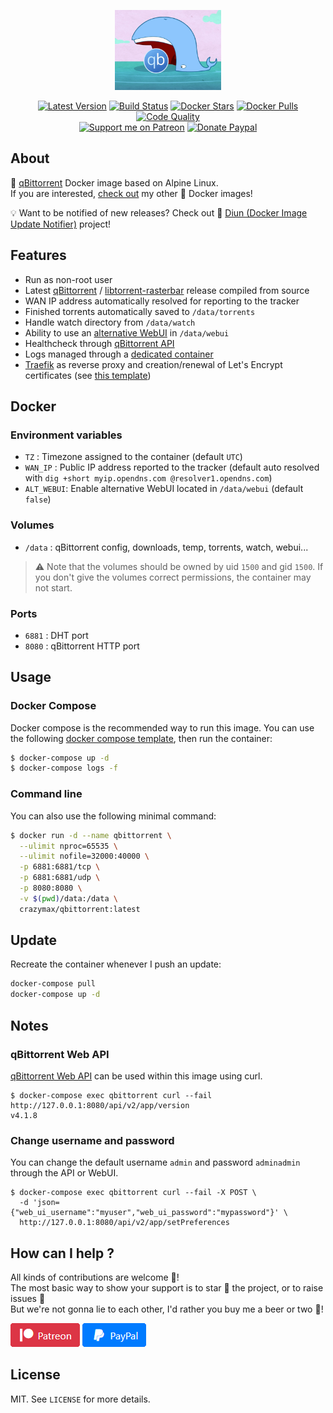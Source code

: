 <p align="center"><a href="https://github.com/crazy-max/docker-qbittorrent" target="_blank"><img height="128" src=".res/docker-qbittorrent.jpg"></a></p>

<p align="center">
  <a href="https://hub.docker.com/r/crazymax/qbittorrent/tags?page=1&ordering=last_updated"><img src="https://img.shields.io/github/v/tag/crazy-max/docker-qbittorrent?label=version&style=flat-square" alt="Latest Version"></a>
  <a href="https://github.com/crazy-max/docker-qbittorrent/actions?workflow=build"><img src="https://github.com/crazy-max/docker-qbittorrent/workflows/build/badge.svg" alt="Build Status"></a>
  <a href="https://hub.docker.com/r/crazymax/qbittorrent/"><img src="https://img.shields.io/docker/stars/crazymax/qbittorrent.svg?style=flat-square" alt="Docker Stars"></a>
  <a href="https://hub.docker.com/r/crazymax/qbittorrent/"><img src="https://img.shields.io/docker/pulls/crazymax/qbittorrent.svg?style=flat-square" alt="Docker Pulls"></a>
  <a href="https://www.codacy.com/app/crazy-max/docker-qbittorrent"><img src="https://img.shields.io/codacy/grade/4fe3d474010444e8a7c17904e472704f.svg?style=flat-square" alt="Code Quality"></a>
  <br /><a href="https://www.patreon.com/crazymax"><img src="https://img.shields.io/badge/donate-patreon-f96854.svg?logo=patreon&style=flat-square" alt="Support me on Patreon"></a>
  <a href="https://www.paypal.me/crazyws"><img src="https://img.shields.io/badge/donate-paypal-00457c.svg?logo=paypal&style=flat-square" alt="Donate Paypal"></a>
</p>

## About

🐳 [qBittorrent](https://www.qbittorrent.org/) Docker image based on Alpine Linux.<br />
If you are interested, [check out](https://hub.docker.com/r/crazymax/) my other 🐳 Docker images!

💡 Want to be notified of new releases? Check out 🔔 [Diun (Docker Image Update Notifier)](https://github.com/crazy-max/diun) project!

## Features

* Run as non-root user
* Latest [qBittorrent](https://github.com/qbittorrent/qBittorrent) / [libtorrent-rasterbar](https://github.com/arvidn/libtorrent) release compiled from source
* WAN IP address automatically resolved for reporting to the tracker
* Finished torrents automatically saved to `/data/torrents`
* Handle watch directory from `/data/watch`
* Ability to use an [alternative WebUI](https://github.com/qbittorrent/qBittorrent/wiki/Alternate-WebUI-usage) in `/data/webui`
* Healthcheck through [qBittorrent API](https://github.com/qbittorrent/qBittorrent/wiki/Web-API-Documentation)
* Logs managed through a [dedicated container](examples/traefik/docker-compose.yml)
* [Traefik](https://github.com/containous/traefik-library-image) as reverse proxy and creation/renewal of Let's Encrypt certificates (see [this template](examples/traefik))

## Docker

### Environment variables

* `TZ` : Timezone assigned to the container (default `UTC`)
* `WAN_IP` : Public IP address reported to the tracker (default auto resolved with `dig +short myip.opendns.com @resolver1.opendns.com`)
* `ALT_WEBUI`: Enable alternative WebUI located in `/data/webui` (default `false`)

### Volumes

* `/data` : qBittorrent config, downloads, temp, torrents, watch, webui...

> :warning: Note that the volumes should be owned by uid `1500` and gid `1500`. If you don't give the volumes correct permissions, the container may not start.

### Ports

* `6881` : DHT port
* `8080` : qBittorrent HTTP port

## Usage

### Docker Compose

Docker compose is the recommended way to run this image. You can use the following [docker compose template](examples/compose/docker-compose.yml), then run the container:

```bash
$ docker-compose up -d
$ docker-compose logs -f
```

### Command line

You can also use the following minimal command:

```bash
$ docker run -d --name qbittorrent \
  --ulimit nproc=65535 \
  --ulimit nofile=32000:40000 \
  -p 6881:6881/tcp \
  -p 6881:6881/udp \
  -p 8080:8080 \
  -v $(pwd)/data:/data \
  crazymax/qbittorrent:latest
```

## Update

Recreate the container whenever I push an update:

```bash
docker-compose pull
docker-compose up -d
```

## Notes

### qBittorrent Web API

[qBittorrent Web API](https://github.com/qbittorrent/qBittorrent/wiki/Web-API-Documentation) can be used within this image using curl.

```
$ docker-compose exec qbittorrent curl --fail http://127.0.0.1:8080/api/v2/app/version
v4.1.8
```

### Change username and password

You can change the default username `admin` and password `adminadmin` through the API or WebUI.

```
$ docker-compose exec qbittorrent curl --fail -X POST \
  -d 'json={"web_ui_username":"myuser","web_ui_password":"mypassword"}' \
  http://127.0.0.1:8080/api/v2/app/setPreferences
```

## How can I help ?

All kinds of contributions are welcome :raised_hands:!<br />
The most basic way to show your support is to star :star2: the project, or to raise issues :speech_balloon:<br />
But we're not gonna lie to each other, I'd rather you buy me a beer or two :beers:!

[![Support me on Patreon](.res/patreon.png)](https://www.patreon.com/crazymax) 
[![Paypal Donate](.res/paypal.png)](https://www.paypal.me/crazyws)

## License

MIT. See `LICENSE` for more details.
